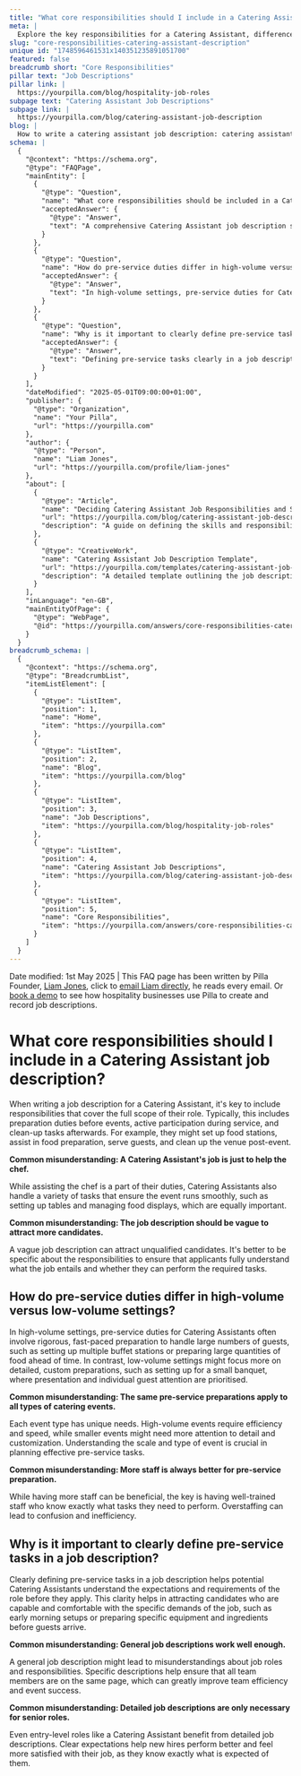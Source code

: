```yaml
---
title: "What core responsibilities should I include in a Catering Assistant job description?"
meta: |
  Explore the key responsibilities for a Catering Assistant, differences in pre-service duties in various settings, and the importance of clear task definitions.
slug: "core-responsibilities-catering-assistant-description"
unique id: "1748596461531x140351235891051700"
featured: false
breadcrumb short: "Core Responsibilities"
pillar text: "Job Descriptions"
pillar link: |
  https://yourpilla.com/blog/hospitality-job-roles
subpage text: "Catering Assistant Job Descriptions"
subpage link: |
  https://yourpilla.com/blog/catering-assistant-job-description
blog: |
  How to write a catering assistant job description: catering assistant job description template included.
schema: |
  {
    "@context": "https://schema.org",
    "@type": "FAQPage",
    "mainEntity": [
      {
        "@type": "Question",
        "name": "What core responsibilities should be included in a Catering Assistant job description?",
        "acceptedAnswer": {
          "@type": "Answer",
          "text": "A comprehensive Catering Assistant job description should include various responsibilities: (1) Preparation duties before events, including setting up food stations and assisting in food preparation. (2) Active participation during service to serve guests. (3) Clean-up tasks after events to ensure the venue returns to order. These roles contribute to the smooth execution of events by handling both foreground and background tasks effectively."
        }
      },
      {
        "@type": "Question",
        "name": "How do pre-service duties differ in high-volume versus low-volume settings?",
        "acceptedAnswer": {
          "@type": "Answer",
          "text": "In high-volume settings, pre-service duties for Catering Assistants involve extensive, quick preparations to manage large guest numbers, such as setting up multiple buffet stations and preparing substantial amounts of food in advance. Conversely, low-volume settings often require more meticulous, custom preparations focusing on presentation and personal guest attention."
        }
      },
      {
        "@type": "Question",
        "name": "Why is it important to clearly define pre-service tasks in a job description?",
        "acceptedAnswer": {
          "@type": "Answer",
          "text": "Defining pre-service tasks clearly in a job description is essential as it helps potential Catering Assistants understand the expectations and requirements of the role. This clarity attracts candidates who are well-suited and comfortable with the specific duties, enhancing team efficiency and ensuring successful event execution."
        }
      }
    ],
    "dateModified": "2025-05-01T09:00:00+01:00",
    "publisher": {
      "@type": "Organization",
      "name": "Your Pilla",
      "url": "https://yourpilla.com"
    },
    "author": {
      "@type": "Person",
      "name": "Liam Jones",
      "url": "https://yourpilla.com/profile/liam-jones"
    },
    "about": [
      {
        "@type": "Article",
        "name": "Deciding Catering Assistant Job Responsibilities and Skills",
        "url": "https://yourpilla.com/blog/catering-assistant-job-description",
        "description": "A guide on defining the skills and responsibilities needed from a Catering Assistant to ensure they are well-prepared for their role."
      },
      {
        "@type": "CreativeWork",
        "name": "Catering Assistant Job Description Template",
        "url": "https://yourpilla.com/templates/catering-assistant-job-description",
        "description": "A detailed template outlining the job description for a Catering Assistant, intended to assist employers in crafting effective and clear job postings."
      }
    ],
    "inLanguage": "en-GB",
    "mainEntityOfPage": {
      "@type": "WebPage",
      "@id": "https://yourpilla.com/answers/core-responsibilities-catering-assistant-description"
    }
  }
breadcrumb_schema: |
  {
    "@context": "https://schema.org",
    "@type": "BreadcrumbList",
    "itemListElement": [
      {
        "@type": "ListItem",
        "position": 1,
        "name": "Home",
        "item": "https://yourpilla.com"
      },
      {
        "@type": "ListItem",
        "position": 2,
        "name": "Blog",
        "item": "https://yourpilla.com/blog"
      },
      {
        "@type": "ListItem",
        "position": 3,
        "name": "Job Descriptions",
        "item": "https://yourpilla.com/blog/hospitality-job-roles"
      },
      {
        "@type": "ListItem",
        "position": 4,
        "name": "Catering Assistant Job Descriptions",
        "item": "https://yourpilla.com/blog/catering-assistant-job-description"
      },
      {
        "@type": "ListItem",
        "position": 5,
        "name": "Core Responsibilities",
        "item": "https://yourpilla.com/answers/core-responsibilities-catering-assistant-description"
      }
    ]
  }
---
```


Date modified: 1st May 2025 | This FAQ page has been written by Pilla Founder, [Liam Jones](https://yourpilla.com/profile/liam-jones), click to [email Liam directly](https://mailto:liam@yourpilla.com), he reads every email. Or [book a demo](https://calendly.com/pilla/demo) to see how hospitality businesses use Pilla to create and record job descriptions.

# What core responsibilities should I include in a Catering Assistant job description?

When writing a job description for a Catering Assistant, it's key to include responsibilities that cover the full scope of their role. Typically, this includes preparation duties before events, active participation during service, and clean-up tasks afterwards. For example, they might set up food stations, assist in food preparation, serve guests, and clean up the venue post-event.

**Common misunderstanding: A Catering Assistant's job is just to help the chef.**

While assisting the chef is a part of their duties, Catering Assistants also handle a variety of tasks that ensure the event runs smoothly, such as setting up tables and managing food displays, which are equally important.

**Common misunderstanding: The job description should be vague to attract more candidates.**

A vague job description can attract unqualified candidates. It's better to be specific about the responsibilities to ensure that applicants fully understand what the job entails and whether they can perform the required tasks.

## How do pre-service duties differ in high-volume versus low-volume settings?

In high-volume settings, pre-service duties for Catering Assistants often involve rigorous, fast-paced preparation to handle large numbers of guests, such as setting up multiple buffet stations or preparing large quantities of food ahead of time. In contrast, low-volume settings might focus more on detailed, custom preparations, such as setting up for a small banquet, where presentation and individual guest attention are prioritised.

**Common misunderstanding: The same pre-service preparations apply to all types of catering events.**

Each event type has unique needs. High-volume events require efficiency and speed, while smaller events might need more attention to detail and customization. Understanding the scale and type of event is crucial in planning effective pre-service tasks.

**Common misunderstanding: More staff is always better for pre-service preparation.**

While having more staff can be beneficial, the key is having well-trained staff who know exactly what tasks they need to perform. Overstaffing can lead to confusion and inefficiency.

## Why is it important to clearly define pre-service tasks in a job description?

Clearly defining pre-service tasks in a job description helps potential Catering Assistants understand the expectations and requirements of the role before they apply. This clarity helps in attracting candidates who are capable and comfortable with the specific demands of the job, such as early morning setups or preparing specific equipment and ingredients before guests arrive.

**Common misunderstanding: General job descriptions work well enough.**

A general job description might lead to misunderstandings about job roles and responsibilities. Specific descriptions help ensure that all team members are on the same page, which can greatly improve team efficiency and event success.

**Common misunderstanding: Detailed job descriptions are only necessary for senior roles.**

Even entry-level roles like a Catering Assistant benefit from detailed job descriptions. Clear expectations help new hires perform better and feel more satisfied with their job, as they know exactly what is expected of them.